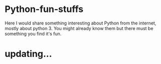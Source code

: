 # Python-fun-stuffs
Here I would share something interesting about Python from the internet, mostly about python 3. You might already know them but there must be something you find it's fun. 


# updating...
